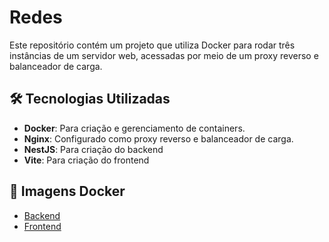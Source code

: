 # Redes

Este repositório contém um projeto que utiliza Docker para rodar três instâncias de um servidor web, acessadas por meio de um proxy reverso e balanceador de carga.

## 🛠 Tecnologias Utilizadas

- **Docker**: Para criação e gerenciamento de containers.
- **Nginx**: Configurado como proxy reverso e balanceador de carga.
- **NestJS**: Para criação do backend
- **Vite**: Para criação do frontend

## 🐳 Imagens Docker
- [Backend](https://hub.docker.com/r/ryanwakugawa/redes-server)
- [Frontend](https://hub.docker.com/r/ryanwakugawa/redes-app)
